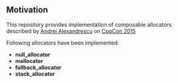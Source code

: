 ## Motivation ##

This repository provides implementation of composable allocators described by [Andrei Alexandrescu](http://erdani.com) on [CppCon 2015](https://www.youtube.com/watch?v=LIb3L4vKZ7U)

Following allocators have been implemented:
* **null_allocator**
* **mallocator**
* **fallback_allocator**
* **stack_allocator**